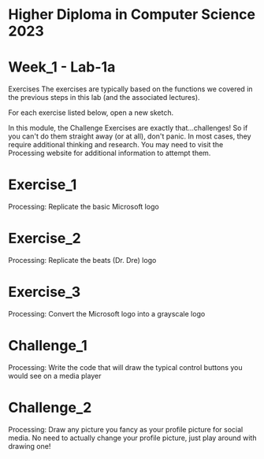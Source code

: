 # Higher Diploma in Computer Science 2023
# Week_1 - Lab-1a

Exercises
The exercises are typically based on the functions we covered in the previous steps in this lab (and the associated lectures).

For each exercise listed below, open a new sketch.

In this module, the Challenge Exercises are exactly that…challenges! So if you can't do them straight away (or at all), don't panic. In most cases, they require additional thinking and research. You may need to visit the Processing website for additional information to attempt them.

# Exercise_1
Processing: Replicate the basic Microsoft logo 

# Exercise_2
Processing: Replicate the beats (Dr. Dre) logo

# Exercise_3
Processing: Convert the Microsoft logo into a grayscale logo

#  Challenge_1
Processing: Write the code that will draw the typical control buttons you would see on a media player

# Challenge_2
Processing: Draw any picture you fancy as your profile picture for social media. No need to actually change your profile picture, just play around with drawing one!


